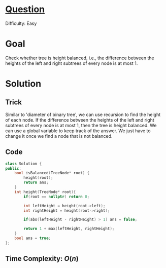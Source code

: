 # [Question]()
Difficulty: Easy
# Goal
Check whether tree is height balanced, i.e., the difference between the heights of the left and right subtrees of every node is at most 1.
# Solution
## Trick
Similar to 'diameter of binary tree', we can use recursion to find the height of each node. If the difference between the heights of the left and right subtrees of every node is at most 1, then the tree is height balanced. We can use a global variable to keep track of the answer. We just have to change it once we find a node that is not balanced.
## Code
```cpp
class Solution {
public:
    bool isBalanced(TreeNode* root) {
        height(root);
        return ans;
    }
    int height(TreeNode* root){
        if(root == nullptr) return 0;

        int leftHeight = height(root->left);
        int rightHeight = height(root->right);

        if(abs(leftHeight - rightHeight) > 1) ans = false;

        return 1 + max(leftHeight, rightHeight);
    }
    bool ans = true;
};
```
## Time Complexity: $O(n)$